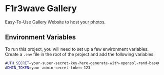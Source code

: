 # F1r3wave Gallery

Easy-To-Use Gallery Website to host your photos.

## Environment Variables

To run this project, you will need to set up a few environment variables. Create a `.env` file in the root of the project and add the following variables:

```bash
AUTH_SECRET=your-super-secret-key-here-generate-with-openssl-rand-base64-32
ADMIN_TOKEN=your-admin-secret-token-123
```
